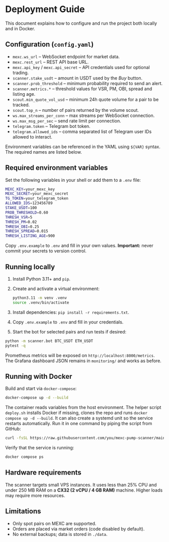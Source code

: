 # Deployment Guide

This document explains how to configure and run the project both locally and in Docker.

## Configuration (`config.yaml`)

- `mexc.ws_url` – WebSocket endpoint for market data.
- `mexc.rest_url` – REST API base URL.
- `mexc.api_key` / `mexc.api_secret` – API credentials used for optional trading.
- `scanner.stake_usdt` – amount in USDT used by the *Buy* button.
- `scanner.prob_threshold` – minimum probability required to send an alert.
- `scanner.metrics.*` – threshold values for VSR, PM, OBI, spread and listing age.
- `scout.min_quote_vol_usd` – minimum 24h quote volume for a pair to be tracked.
- `scout.top_n` – number of pairs returned by the volume scout.
- `ws.max_streams_per_conn` – max streams per WebSocket connection.
- `ws.max_msg_per_sec` – send rate limit per connection.
- `telegram.token` – Telegram bot token.
- `telegram.allowed_ids` – comma separated list of Telegram user IDs allowed to interact.

Environment variables can be referenced in the YAML using `${VAR}` syntax. The required names are listed below.

## Required environment variables

Set the following variables in your shell or add them to a `.env` file:

```bash
MEXC_KEY=your_mexc_key
MEXC_SECRET=your_mexc_secret
TG_TOKEN=your_telegram_token
ALLOWED_IDS=123456789
STAKE_USDT=100
PROB_THRESHOLD=0.60
THRESH_VSR=5
THRESH_PM=0.02
THRESH_OBI=0.25
THRESH_SPREAD=0.015
THRESH_LISTING_AGE=900
```

Copy `.env.example` to `.env` and fill in your own values. **Important:** never commit your secrets to version control.

## Running locally

1. Install Python 3.11+ and `pip`.
2. Create and activate a virtual environment:

   ```bash
   python3.11 -m venv .venv
   source .venv/bin/activate
   ```

3. Install dependencies: `pip install -r requirements.txt`.
4. Copy `.env.example` to `.env` and fill in your credentials.

5. Start the bot for selected pairs and run tests if desired:

```bash
python -m scanner.bot BTC_USDT ETH_USDT
pytest -q
```

Prometheus metrics will be exposed on `http://localhost:8000/metrics`.
The Grafana dashboard JSON remains in `monitoring/` and works as before.

## Running with Docker

Build and start via `docker-compose`:

```bash
docker-compose up -d --build
```

The container reads variables from the host environment. The helper script
`deploy.sh` installs Docker if missing, clones the repo and runs `docker compose up -d --build`. It can also
create a systemd unit so the service restarts automatically.
Run it in one command by piping the script from GitHub:

```bash
curl -fsSL https://raw.githubusercontent.com/you/mexc-pump-scanner/main/deploy.sh | bash
```

Verify that the service is running:

```bash
docker compose ps
```

## Hardware requirements

The scanner targets small VPS instances. It uses less than 25% CPU and under 250&nbsp;MB RAM on a **CX32 (2 vCPU / 4&nbsp;GB RAM)** machine. Higher loads may require more resources.

## Limitations

- Only spot pairs on MEXC are supported.
- Orders are placed via market orders (code disabled by default).
- No external backups; data is stored in `./data`.
